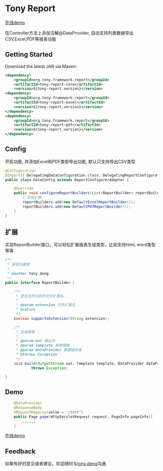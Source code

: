 # Tony Report

[在线demo][demo]

在Controller方法上添加注解@DataProvider, 自动支持列表数据导出CSV,Excel,PDF等报表功能

## Getting Started

Download the latest JAR via Maven:
```xml
<dependency>
    <groupId>org.tony.framework.report</groupId>
    <artifactId>tony-report-core</artifactId>
    <version>${tony-report.version}</version>
<dependency>
    <groupId>org.tony.framework.report</groupId>
    <artifactId>tony-report-excel</artifactId>
    <version>${tony-report.version}</version>
</dependency>
<dependency>
    <groupId>org.tony.framework.report</groupId>
    <artifactId>tony-report-pdf</artifactId>
    <version>${tony-report.version}</version>
</dependency>
```
## Config

开启功能, 并添加Excel和PDF类型导出功能, 默认只支持导出CSV类型

```java
@Configuration
@Import({ DelegatingDataConfiguration.class, DelegatingReportConfiguration.class })
public class DataConfig extends ReportConfigurerAdapter {

	@Override
	public void configureReportBuilders(List<ReportBuilder> reportBuilders) {
        //添加扩展
		reportBuilders.add(new DefaultExcelReportBuilder());
		reportBuilders.add(new DefaultPdfReportBuilder());
	}
}
```
## 扩展

实现ReportBuilder接口，可以轻松扩展报表生成类型，比如支持html, word类型等等

```java
/**
 * 报表创建者
 * 
 * @author tony.deng
 */
public interface ReportBuilder {

	/**
	 * 是否支持当前的文件扩展名
	 * 
	 * @param extension 文件扩展名
	 * @return
	 */
	boolean supportsExtension(String extension);

	/**
	 * 生成报表
	 * 
	 * @param out 输出流
	 * @param template 报表模板
	 * @param dataProvider 数据提供者
	 * @throws Exception
	 */
	void build(OutputStream out, Template template, DataProvider dataProvider)
			throws Exception;

}
```

## Demo

```java
    @DataProvider
    @ResponseBody
    @RequestMapping(value = "/test")
    public Page page(HttpServletRequest request, PageInfo pageInfo){
        ......
    }
```

[在线demo][demo]

## Feedback

如果有好的意见或者建议，欢迎随时与[tony.deng][mail]沟通.

 [mail]: mailto:dz_005@163.com
 [demo]: http://report.dengzhi.vip